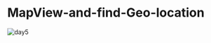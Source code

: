 # MapView-and-find-Geo-location

![day5](https://user-images.githubusercontent.com/21023833/36539363-96fba8b2-17fc-11e8-88a2-85e519e32b3d.gif)
